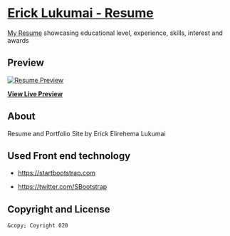 # [Erick Lukumai - Resume](https://e60s.co)

[My Resume](https://e60s.co) showcasing educational level, experience, skills, interest and awards
## Preview

[![Resume Preview](https://startbootstrap.com/assets/img/screenshots/themes/resume.png)](https://blackrockdigital.github.io/startbootstrap-resume/)

**[View Live Preview](https://e60s.co)**

## About

Resume and Portfolio Site by Erick Elirehema Lukumai

## Used Front end technology
* https://startbootstrap.com

* https://twitter.com/SBootstrap

## Copyright and License
	&copy; Coyright 020
